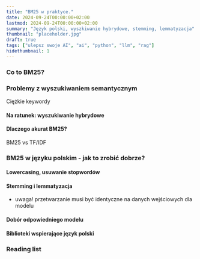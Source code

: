 ```yaml
---
title: "BM25 w praktyce."
date: 2024-09-24T00:00:00+02:00
lastmod: 2024-09-24T00:00:00+02:00
summary: "Język polski, wyszkiwanie hybrydowe, stemming, lemmatyzacja"
thumbnail: "placeholder.jpg"
draft: true
tags: ["ulepsz swoje AI", "ai", "python", "llm", "rag"]
hidethumbnail: 1
---
```



### Co to BM25?


### Problemy z wyszukiwaniem semantycznym

Ciężkie keywordy

#### Na ratunek: wyszukiwanie hybrydowe


#### Dlaczego akurat BM25?

BM25 vs TF/IDF

### BM25 w języku polskim - jak to zrobić dobrze?

#### Lowercasing, usuwanie stopwordów
#### Stemming i lemmatyzacja

- uwaga! przetwarzanie musi być identyczne na danych wejściowych dla modelu

#### Dobór odpowiedniego modelu 

#### Biblioteki wspierające język polski


### Reading list

